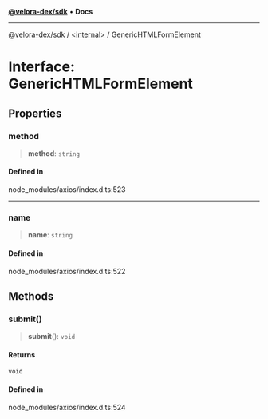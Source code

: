 [**@velora-dex/sdk**](../../README.md) • **Docs**

***

[@velora-dex/sdk](../../globals.md) / [\<internal\>](../README.md) / GenericHTMLFormElement

# Interface: GenericHTMLFormElement

## Properties

### method

> **method**: `string`

#### Defined in

node\_modules/axios/index.d.ts:523

***

### name

> **name**: `string`

#### Defined in

node\_modules/axios/index.d.ts:522

## Methods

### submit()

> **submit**(): `void`

#### Returns

`void`

#### Defined in

node\_modules/axios/index.d.ts:524
